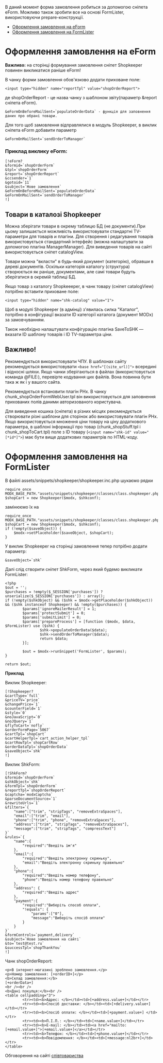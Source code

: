 В даний момент форма замовлення робиться за допомогою сніпета eForm. Можливо також зробити все на основі FormLister, використовуючи prepare-конструкції.

* <a href="#eform">Оформлення замовлення на eForm</a>
* <a href="#formlister">Оформлення замовлення на FormLister</a>


<h1 id="eform">Оформлення замовлення на eForm</h1>

**Важливо:** на сторінці формування замовлення сніпет Shopkeeper повинен викликатися раніше eForm!

В чанку форми замовлення обов'язково додати приховане поле:
```
<input type="hidden" name="reportTpl" value="shopOrderReport">
```
де shopOrderReport - це назва чанку з шаблоном звіту(параметр &report сніпета eForm).

```
&eFormOnBeforeMailSent=`populateOrderData` - функція для заповнення даних про обрані товари.
```

Для того щоб замовлення відправлялися в модуль Shopkeeper, в виклик сніпета eForm добавити параметр
```
&eFormOnMailSent=`sendOrderToManager`
```

### Приклад виклику eForm: ###
```
[!eForm?
&formid=`shopOrderForm`
&tpl=`shopOrderForm`
&report=`shopOrderReport`
&ccsender=`1`
&gotoid=`11`
&subject=`Нове замовлення`
&eFormOnBeforeMailSent=`populateOrderData`
&eFormOnMailSent=`sendOrderToManager`
!]
```

## Товари в каталозі Shopkeeper ##
Можна зберігати товари в окрему таблицю БД (не документи).При цьому залишається можливість використовувати стандартні TV-параметри для товарів и плагіни. Для створення і редагування товарів використовується стандартний інтерфейс (можна налаштувати за допомогою плагіна ManagerManager). Для виведення товарів на сайті використовується сніпет catalogView.

Товари можна "вкласти" в будь-який документ (категорію), обравши в дереві документів. Оскільки категорія каталогу (структура) створюється як раніше, документами, але самі товари будуть зберігатися в окремій таблиці БД.

Якщо товар з каталогу Shopkeeeper, в чанк товару (сніпет catalogView) потрібно вставити приховане поле: 

```
<input type="hidden" name="shk-catalog" value="1">
```
Щоб в модулі Shopkeeper (в адмінці) з'явилась силка "Каталог", потрібно в конфігурації вказати ID категорії каталога (документ MODx) за замовчуванням.

Також необхідно налаштувати конфігурацію плагіна SaveToSHK — вказати ID шаблону товарів і ID TV-параметра ціни.


## Важливо! ## 

Рекомендується використовувати ЧПУ. В шаблонах сайту рекомендується використовувати `<base href="[(site_url)]">` всередині <head> і відносні шляхи.
Якщо чанки зберігаються в файлах (використовується команда @FILE:), перевірте кодування цих файлів. Вона повинна бути така ж як і у вашого сайта.
  
Рекомендується встановити плагін PHx. В чанку chunk_shopOrderFormWebUser.tpl  він використовується для заповнення прихованих полів даними авторизованого користувача.
  
Для виведення кошика (сніпета) в різних місцях рекомендується створювати різні шаблони для сторінок або використовувати плагін PHx.
Якщо використовується множення ціни товару на ціну додаткового параметра, в шаблоні інформації про товар (chunk_shopStuff.tpl і chunk_shopToCart.tpl) поле з ID товару (`<input name="shk-id" value="[*id*]">`) має бути вище додаткових параметрів по HTML-коду.


<h1 id="formlister">Оформлення замовлення на FormLister</h1>
В файлі assets/snippets/shopkeeper/shopkeeper.inc.php шукаємо рядки

```
require_once MODX_BASE_PATH."assets/snippets/shopkeeper/classes/class.shopkeeper.php";
$shopCart = new Shopkeeper($modx, $shkconf);
```
замінюємо їх на 

```
require_once MODX_BASE_PATH."assets/snippets/shopkeeper/classes/class.shopkeeper.php";
$shopCart = new Shopkeeper($modx, $shkconf);
if (!empty($saveObject)) {
    $modx->setPlaceholder($saveObject, $shopCart);
}
```

У виклик Shopkeeper на сторінці замовлення тепер потрібно додати параметр:

```
&saveObject=`shk`
```
Далі слід створити сніпет ShkForm, через який будемо викликати FormLister:

```
<?php
$out = '';
$purchases = !empty($_SESSION['purchases']) ? unserialize($_SESSION['purchases']) : array();
if (!empty($shkObject) && ($shk = $modx->getPlaceholder($shkObject)) && ($shk instanceof Shopkeeper) && !empty($purchases)) {
        $params['ignoreMailerResult'] = 1;
        $params['protectSubmit'] = 0;
        $params['submitLimit'] = 0;
        $params['prepareProcess'] = [function ($modx, $data, $FormLister) use ($shk) {
                $shk->populateOrderData($data); 
                $shk->sendOrderToManager($data);
                return $data;
        }];

        $out = $modx->runSnippet('FormLister', $params);
}

return $out;
```

**Приклад**

Виклик Shopkeeper:

```
[!Shopkeeper?
&cartType=`full`
&priceTV=`price`
&changePrice=`1`
&counterField=`1`
&style=`0`
&noJavaScript=`0`
&noJQuery=`1`
&flyToCart=`nofly`
&orderFormPage=`5067`
&cartTpl=`shopCart`
&cartHelperTpl=`cart_action_helper_tpl`
&cartRowTpl=`shopCartRow`
&orderDataTpl=`shopOrderData`
&saveObject=`shk`
!]
```

Виклик ShkForm:

```
[!ShkForm?
&formid=`shopOrderForm`
&shkObject=`shk`
&formTpl=`shopOrderForm`
&reportTpl=`shopOrderReport`
&captcha=`modxCaptcha`
&parseDocumentSource=`1`
&rewriteUrls=`1`
&filters=`{
    "name":["trim", "stripTags", "removeExtraSpaces"],
    "email":["trim", "email"],
    "phone":["trim", "phone", "removeExtraSpaces"],
    "address":["trim", "stripTags", "removeExtraSpaces"],
    "message":["trim", "stripTags", "compressText"]
}`
&rules=`{
    "name":{
        "required":"Введіть ім'я"
    },
    "email":{
        "required":"Введіть электронну скриньку",
        "email":"Введіть электронну скриньку правильно"
    },
    "phone":{
        "required":"Введіть номер телефону",
        "phone":"Введіть номер телефону правильно"
    },
    "address": {
        "required":"Введіть адрес"
    },
    "payment":{
        "required":"Виберіть способ оплати",
        "!equals": {
            "params":["0"],
            "message":"Виберіть спосіб оплати"
        }
    }
}`
&formControls=`payment,delivery`
&subject=`Нове замовлення на сайті`
&to=`test@test.ru`
&successTpl=`shopThankYou`
!]
```

Чанк shopOrderReport:

```
<p>В інтернет-магазині зроблено замовлення.</p>
<p>Номер замовлення: [+orderID+]</p>
<b>Склад замовлення:</b>
[+orderData+]
<br /><br />
<b>Дані покупця:</b><br />
<table cellpadding="3">
        <tr><td><b>Адрес: </b></td><td>[+address.value+]</td></tr>
        <tr><td><b>Спосіб доставки: </b></td><td>[+delivery.value+]</td></tr>
        <tr><td><b>Спосіб оплати: </b></td><td>[+payment.value+] </td></tr>
        <tr><td><b>П.І.П.: </b></td><td>[+name.value+]</td></tr>
        <tr><td><b>E-mail: </b></td><td><a href="mailto:[+email.value+]">[+email.value+]</a></td></tr>
        <tr><td><b>Телефон: </b></td><td>[+phone.value+]</td></tr>
        <tr><td><b>Повідомлення: </b></td><td>[+message:nl2br+]</td></tr>
</table>
```
Обговорення на сайті [співтовариства](http://modx.im/blog/fast-solution/5917.html)
